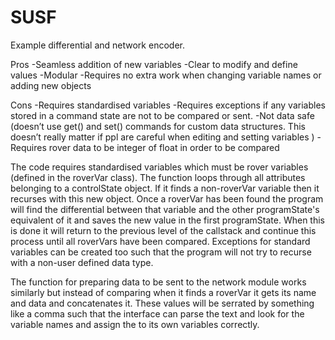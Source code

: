 # SUSF
Example differential and network encoder.

Pros
-Seamless addition of new variables
-Clear to modify and define values 
-Modular
-Requires no extra work when changing variable names or adding new objects

Cons
-Requires standardised variables
-Requires exceptions if any variables stored in a command state are not to be compared or sent.
-Not data safe (doesn’t use get() and set() commands for custom data structures. This doesn’t really matter if ppl are careful when editing and setting variables )
-Requires rover data to be integer of float in order to be compared


The code requires standardised variables which must be rover variables (defined in the roverVar class). 
The function loops through all attributes belonging to a controlState object. If it finds a non-roverVar variable then it recurses with this new object. Once a roverVar has been found the program will find the differential between that variable and the other programState's equivalent of it and saves the new value in the first programState. When this is done it will return to the previous level of the callstack and continue this process until all roverVars have been compared. 
Exceptions for standard variables can be created too such that the program will not try to recurse with a non-user defined data type.

The function for preparing data to be sent to the network module works similarly but instead of comparing when it finds a roverVar it gets its name and data and concatenates it. These values will be serrated by something like a comma such that the interface can parse the text and look for the variable names and assign the to its own variables correctly.




